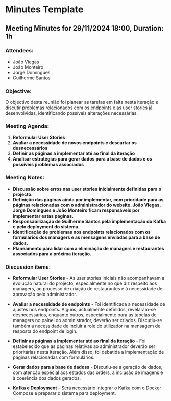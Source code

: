 # Minutes Template

## Meeting Minutes for 29/11/2024 18:00, Duration: 1h

### Attendees:
- João Viegas
- João Monteiro
- Jorge Domingues
- Guilherme Santos


### Objective:
O objectivo desta reunião foi planear as tarefas em falta nesta iteração e discutir problemas relacionados com os endpoints e as user stories já desenvolvidas, identificando possíveis alterações necessárias.


### Meeting Agenda:
1. **Reformular User Stories**
2. **Avaliar a necessidade de novos endpoints e descartar os desnecessários**
3. **Definir as páginas a implementar até ao final da iteração**
4. **Analisar estratégias para gerar dados para a base de dados e os possíveis problemas associados**


### Meeting Notes:
- **Discussão sobre erros nas user stories inicialmente definidas para o projecto.**
- **Definição das páginas ainda por implementar, com prioridade para as páginas relacionadas com o administrador do website. João Viegas, Jorge Domingues e João Monteiro ficam responsáveis por implementar estas páginas.**
- **Responsabilização de Guilherme Santos pela implementação do Kafka e pelo deployment do sistema.**
- **Identificação de problemas nos endpoints relacionados com os formulários dos managers e as mensagens enviadas para a base de dados.**
- **Planeamento para lidar com a eliminação de managers e restaurantes associados para a próxima iteração.**


### Discussion items:
- **Reformular User Stories** - As user stories iniciais não acompanhavam a evolução natural do projecto, especialmente no que diz respeito aos managers, ao processo de criação de restaurantes e à necessidade de aprovação pelo administrador.

- **Avaliar a necessidade de endpoints** - Foi identificada a necessidade de ajustes nos endpoints. Alguns, actualmente definidos, revelaram-se desnecessários, enquanto outros, especialmente para as tabelas de managers no painel do administrador, deverão ser criados.
Discutiu-se também a necessidade de incluir a role do utilizador na mensagem de resposta do endpoint de login.

- **Definir as páginas a implementar até ao final da iteração** - Foi estabelecido que as páginas relativas ao administrador deverão ser prioritárias nesta iteração.
Além disso, foi debatida a implementação de páginas relacionadas com formulários.

- **Gerar dados para a base de dadoss** - Discutiu-se a geração de dados, com atenção especial aos estados das orders, à inclusão de imagens e à coerência dos dados gerados.

- **Kafka e Deployment** - Será necessário integrar o Kafka com o Docker Compose e preparar o sistema para deployment. 
